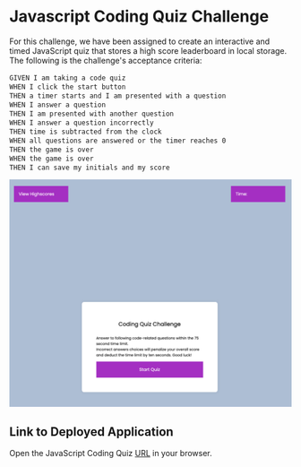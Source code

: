 # Javascript Coding Quiz Challenge

For this challenge, we have been assigned to create an interactive and timed JavaScript quiz that stores a high score leaderboard in local storage. The following is the challenge's  acceptance criteria:
```
GIVEN I am taking a code quiz
WHEN I click the start button
THEN a timer starts and I am presented with a question
WHEN I answer a question
THEN I am presented with another question
WHEN I answer a question incorrectly
THEN time is subtracted from the clock
WHEN all questions are answered or the timer reaches 0
THEN the game is over
WHEN the game is over
THEN I can save my initials and my score
```
![Screenshot of Webpage Mockup](./week4screenshot.png)

## Link to Deployed Application 
Open the JavaScript Coding Quiz [URL](https://jennyferconstanza.github.io/week4challenge/) in your browser.
